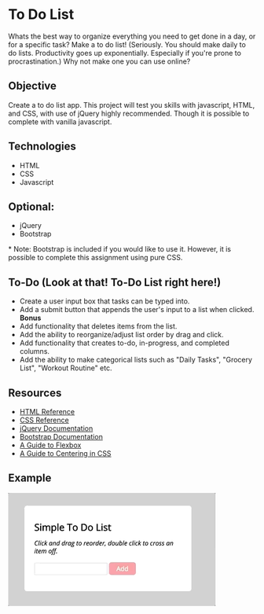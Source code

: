 # To Do List
Whats the best way to organize everything you need to get done in a day, or for a specific task? Make a to do list! (Seriously. You should make daily to do lists. Productivity goes up exponentially. Especially if you're prone to procrastination.) Why not make one you can use online?

## Objective
Create a to do list app. This project will test you skills with javascript, HTML, and CSS, with use of jQuery highly recommended. Though it is possible to complete with vanilla javascript.

## Technologies
- HTML
- CSS
- Javascript

## Optional:
- jQuery
- Bootstrap

\* Note: Bootstrap is included if you would like to use it. However, it is possible to complete this assignment using pure CSS.

## To-Do (Look at that! To-Do List right here!)
- Create a user input box that tasks can be typed into.
- Add a submit button that appends the user's input to a list when clicked.
 **Bonus**
- Add functionality that deletes items from the list.
- Add the ability to reorganize/adjust list order by drag and click.
- Add functionality that creates to-do, in-progress, and completed columns.
- Add the ability to make categorical lists such as "Daily Tasks", "Grocery List", "Workout Routine" etc.

## Resources
- [HTML Reference](https://www.w3schools.com/html/)
- [CSS Reference](https://www.w3schools.com/css/default.asp)
- [jQuery Documentation](https://jquery.com/)
- [Bootstrap Documentation](https://getbootstrap.com)
- [A Guide to Flexbox](https://css-tricks.com/snippets/css/a-guide-to-flexbox/)
- [A Guide to Centering in CSS](https://css-tricks.com/centering-css-complete-guide/)

## Example
![alt text](https://github.com/hello-world-tech-studios/project.to-do-list/blob/master/assets/to-do-list-example.gif)
